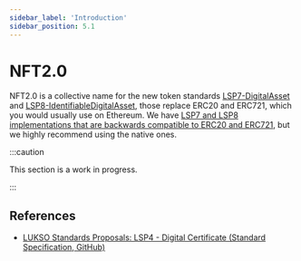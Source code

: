 ```yaml
---
sidebar_label: 'Introduction'
sidebar_position: 5.1
---
```


# NFT2.0

NFT2.0 is a collective name for the new token standards [LSP7-DigitalAsset](https://github.com/lukso-network/LIPs/blob/main/LSPs/LSP-7-DigitalAsset.md) and [LSP8-IdentifiableDigitalAsset](https://github.com/lukso-network/LIPs/blob/main/LSPs/LSP-8-IdentifiableDigitalAsset.md), those replace ERC20 and ERC721, which you would usually use on Ethereum. We have [LSP7 and LSP8 implementations that are backwards compatible to ERC20 and ERC721](https://github.com/lukso-network/lsp-universalprofile-smart-contracts/tree/main/contracts), but we highly recommend using the native ones.

:::caution

This section is a work in progress.

:::

## References

- [LUKSO Standards Proposals: LSP4 - Digital Certificate (Standard Specification, GitHub)](https://github.com/lukso-network/LIPs/blob/master/LSPs/LSP-4-DigitalCertificate.md)
